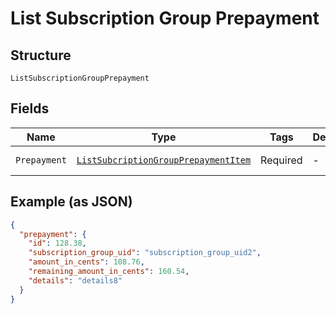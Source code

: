 
# List Subscription Group Prepayment

## Structure

`ListSubscriptionGroupPrepayment`

## Fields

| Name | Type | Tags | Description | Getter | Setter |
|  --- | --- | --- | --- | --- | --- |
| `Prepayment` | [`ListSubcriptionGroupPrepaymentItem`](../../doc/models/list-subcription-group-prepayment-item.md) | Required | - | ListSubcriptionGroupPrepaymentItem getPrepayment() | setPrepayment(ListSubcriptionGroupPrepaymentItem prepayment) |

## Example (as JSON)

```json
{
  "prepayment": {
    "id": 128.38,
    "subscription_group_uid": "subscription_group_uid2",
    "amount_in_cents": 108.76,
    "remaining_amount_in_cents": 160.54,
    "details": "details8"
  }
}
```

